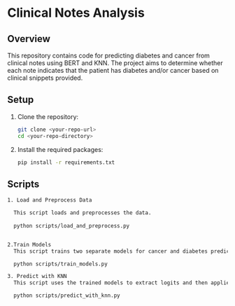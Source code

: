 # Clinical Notes Analysis

## Overview

This repository contains code for predicting diabetes and cancer from clinical notes using BERT and KNN. The project aims to determine whether each note indicates that the patient has diabetes and/or cancer based on clinical snippets provided.

## Setup

1. Clone the repository:
   ```bash
   git clone <your-repo-url>
   cd <your-repo-directory>

2. Install the required packages:
   ```bash
   pip install -r requirements.txt


## Scripts 
```bash
1. Load and Preprocess Data

  This script loads and preprocesses the data.
  
  python scripts/load_and_preprocess.py


2.Train Models
  This script trains two separate models for cancer and diabetes prediction.

  python scripts/train_models.py

3. Predict with KNN
  This script uses the trained models to extract logits and then applies KNN for final prediction on the unlabeled data.

  python scripts/predict_with_knn.py 
